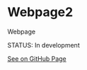 # Webpage2
Webpage



STATUS: In development
<br>



[See on GitHub Page](https://rafu7s.github.io/Webpage2/)
